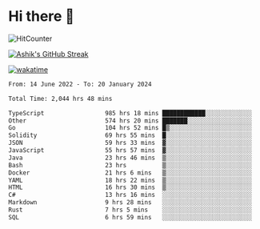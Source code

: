 # Hi there 👋

![HitCounter](https://hits.seeyoufarm.com/api/count/incr/badge.svg?url=https%3A%2F%2Fgithub.com%2Fashrhmn1212%2Fhit-counter)

<!-- ![Contribution Graph](https://github-readme-activity-graph.cyclic.app/graph?username=ashrhmn) -->


<!-- [![Top Langs](https://github-readme-stats.vercel.app/api/top-langs/?username=ashrhmn&layout=compact&theme=synthwave&langs_count=10&card_width=445)](https://github.com/anuraghazra/github-readme-stats) -->

[![Ashik's GitHub Streak](https://github-readme-streak-stats.herokuapp.com/?user=ashrhmn&theme=blood&fire=DD7F1C&background=151515&dates=9f9f9f&border=DD2727)](https://git.io/streak-stats)

<!-- ![Ashik's GitHub stats](https://github-readme-stats.vercel.app/api/?username=ashrhmn&show_icons=true&title_color=fff&icon_color=79ff97&text_color=9f9f9f&bg_color=151515) -->

[![wakatime](https://wakatime.com/badge/user/3df86613-ba63-4631-8e65-0ff18e7becad.svg)](https://wakatime.com/@3df86613-ba63-4631-8e65-0ff18e7becad)

<!--START_SECTION:waka-->

```txt
From: 14 June 2022 - To: 20 January 2024

Total Time: 2,044 hrs 48 mins

TypeScript                 985 hrs 18 mins ████████████░░░░░░░░░░░░░   48.19 %
Other                      574 hrs 20 mins ███████░░░░░░░░░░░░░░░░░░   28.09 %
Go                         104 hrs 52 mins █▒░░░░░░░░░░░░░░░░░░░░░░░   05.13 %
Solidity                   69 hrs 55 mins  █░░░░░░░░░░░░░░░░░░░░░░░░   03.42 %
JSON                       59 hrs 33 mins  ▓░░░░░░░░░░░░░░░░░░░░░░░░   02.91 %
JavaScript                 55 hrs 57 mins  ▓░░░░░░░░░░░░░░░░░░░░░░░░   02.74 %
Java                       23 hrs 46 mins  ▒░░░░░░░░░░░░░░░░░░░░░░░░   01.16 %
Bash                       23 hrs          ▒░░░░░░░░░░░░░░░░░░░░░░░░   01.13 %
Docker                     21 hrs 6 mins   ▒░░░░░░░░░░░░░░░░░░░░░░░░   01.03 %
YAML                       18 hrs 22 mins  ▒░░░░░░░░░░░░░░░░░░░░░░░░   00.90 %
HTML                       16 hrs 30 mins  ▒░░░░░░░░░░░░░░░░░░░░░░░░   00.81 %
C#                         13 hrs 16 mins  ░░░░░░░░░░░░░░░░░░░░░░░░░   00.65 %
Markdown                   9 hrs 28 mins   ░░░░░░░░░░░░░░░░░░░░░░░░░   00.46 %
Rust                       7 hrs 5 mins    ░░░░░░░░░░░░░░░░░░░░░░░░░   00.35 %
SQL                        6 hrs 59 mins   ░░░░░░░░░░░░░░░░░░░░░░░░░   00.34 %
```

<!--END_SECTION:waka-->


<!--### Most Used Languages
<img src="https://wakatime.com/share/@ashrhmn/24ecb986-5bf8-4607-af7f-0aab08908d8c.png" />

### Favourite Tools
<img src="https://wakatime.com/share/@ashrhmn/f4e08015-f3bc-460a-9228-95a3ba11c604.png" />-->

